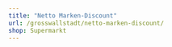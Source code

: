 ```yaml
---
title: "Netto Marken-Discount"
url: /grosswallstadt/netto-marken-discount/
shop: Supermarkt
---
```

